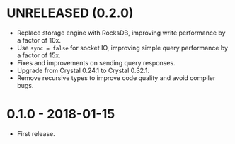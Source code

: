 # UNRELEASED (0.2.0)

- Replace storage engine with RocksDB, improving write performance by a factor of 10x.
- Use `sync = false` for socket IO, improving simple query performance by a factor of 15x.
- Fixes and improvements on sending query responses.
- Upgrade from Crystal 0.24.1 to Crystal 0.32.1.
- Remove recursive types to improve code quality and avoid compiler bugs.

# 0.1.0 - 2018-01-15

- First release.
